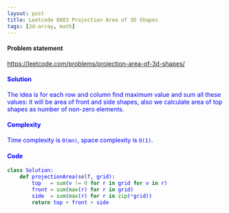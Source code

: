 ```yaml
---
layout: post
title: Leetcode 0883 Projection Area of 3D Shapes
tags: [2d-array, math]
---
```


#### Problem statement

<a href="https://leetcode.com/problems/projection-area-of-3d-shapes/"> <font color = blue>https://leetcode.com/problems/projection-area-of-3d-shapes/

#### Solution
The idea is for each row and column find maximum value and sum all these values: it will be area of front and side shapes, also we calculate area of top shapes as number of non-zero elements.

#### Complexity
Time complexity is `O(mn)`, space complexity is `O(1)`.


#### Code
```python
class Solution:
    def projectionArea(self, grid):
        top   = sum(v != 0 for r in grid for v in r)
        front = sum(max(r) for r in grid)
        side  = sum(max(r) for r in zip(*grid))
        return top + front + side
```

